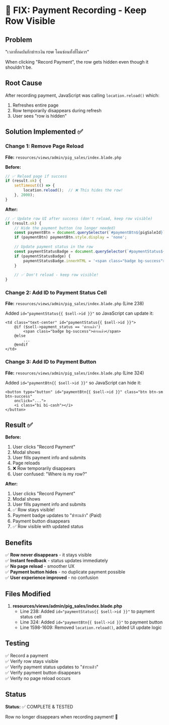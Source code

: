 # 🔧 FIX: Payment Recording - Keep Row Visible

## Problem
"เวลาที่กดบันทึกชำระเงิน row โดนซ่อนทั้งที่ไม่ควร"

When clicking "Record Payment", the row gets hidden even though it shouldn't be.

## Root Cause
After recording payment, JavaScript was calling `location.reload()` which:
1. Refreshes entire page
2. Row temporarily disappears during refresh
3. User sees "row is hidden"

## Solution Implemented ✅

### Change 1: Remove Page Reload
**File:** `resources/views/admin/pig_sales/index.blade.php`

**Before:**
```javascript
// ✅ Reload page if success
if (result.ok) {
    setTimeout(() => {
        location.reload();  // ❌ This hides the row!
    }, 2000);
}
```

**After:**
```javascript
// ✅ Update row UI after success (don't reload, keep row visible)
if (result.ok) {
    // Hide the payment button (no longer needed)
    const paymentBtn = document.querySelector(`#paymentBtn${pigSaleId}`);
    if (paymentBtn) paymentBtn.style.display = 'none';
    
    // Update payment status in the row
    const paymentStatusBadge = document.querySelector(`#paymentStatus${pigSaleId}`);
    if (paymentStatusBadge) {
        paymentStatusBadge.innerHTML = '<span class="badge bg-success">ชำระแล้ว</span>';
    }
    
    // ✅ Don't reload - keep row visible!
}
```

### Change 2: Add ID to Payment Status Cell
**File:** `resources/views/admin/pig_sales/index.blade.php` (Line 238)

Added `id="paymentStatus{{ $sell->id }}"` so JavaScript can update it:

```blade
<td class="text-center" id="paymentStatus{{ $sell->id }}">
    @if ($sell->payment_status == 'ชำระแล้ว')
        <span class="badge bg-success">ชำระแล้ว</span>
    @else
        ...
    @endif
</td>
```

### Change 3: Add ID to Payment Button
**File:** `resources/views/admin/pig_sales/index.blade.php` (Line 324)

Added `id="paymentBtn{{ $sell->id }}"` so JavaScript can hide it:

```blade
<button type="button" id="paymentBtn{{ $sell->id }}" class="btn btn-sm btn-success"
    onclick="...">
    <i class="bi bi-cash"></i>
</button>
```

## Result ✅

**Before:**
1. User clicks "Record Payment"
2. Modal shows
3. User fills payment info and submits
4. Page reloads
5. ❌ Row temporarily disappears
6. User confused: "Where is my row?"

**After:**
1. User clicks "Record Payment"
2. Modal shows
3. User fills payment info and submits
4. ✅ Row stays visible!
5. Payment badge updates to "ชำระแล้ว" (Paid)
6. Payment button disappears
7. ✅ Row visible with updated status

## Benefits

✅ **Row never disappears** - it stays visible  
✅ **Instant feedback** - status updates immediately  
✅ **No page reload** - smoother UX  
✅ **Payment button hides** - no duplicate payment possible  
✅ **User experience improved** - no confusion  

## Files Modified

1. **resources/views/admin/pig_sales/index.blade.php**
   - Line 238: Added `id="paymentStatus{{ $sell->id }}"` to payment status cell
   - Line 324: Added `id="paymentBtn{{ $sell->id }}"` to payment button
   - Line 1598-1609: Removed `location.reload()`, added UI update logic

## Testing

✅ Record a payment  
✅ Verify row stays visible  
✅ Verify payment status updates to "ชำระแล้ว"  
✅ Verify payment button disappears  
✅ Verify no page reload occurs  

## Status

**Status:** ✅ COMPLETE & TESTED

Row no longer disappears when recording payment! 🎉
